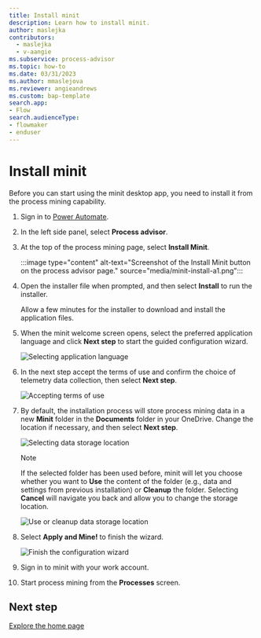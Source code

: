```yaml
---
title: Install minit
description: Learn how to install minit.
author: maslejka
contributors:
  - maslejka
  - v-aangie
ms.subservice: process-advisor
ms.topic: how-to
ms.date: 03/31/2023
ms.author: mmaslejova
ms.reviewer: angieandrews
ms.custom: bap-template
search.app:
- Flow
search.audienceType:
- flowmaker
- enduser
---
```


# Install minit

Before you can start using the minit desktop app, you need to install it from the process mining capability.

1. Sign in to [Power Automate](https://make.powerautomate.com).

1. In the left side panel, select **Process advisor**.

1. At the top of the process mining page, select **Install Minit**.

   :::image type="content" alt-text="Screenshot of the Install Minit button on the process advisor page." source="media/minit-install-a1.png":::

1. Open the installer file when prompted, and then select **Install** to run the installer.

   Allow a few minutes for the installer to download and install the application files.

1. When the minit welcome screen opens, select the preferred application language and click **Next step** to start the guided configuration wizard.

   ![Selecting application language](https://user-images.githubusercontent.com/38796638/225323801-2ad2fb68-dbdc-40a5-ab27-5e4aaa87160d.png)

1. In the next step accept the terms of use and confirm the choice of telemetry data collection, then select **Next step**.

   ![Accepting terms of use](https://user-images.githubusercontent.com/38796638/225324015-b250d378-cfa0-40e2-b253-921809d15a90.png)

1. By default, the installation process will store process mining data in a new **Minit** folder in the **Documents** folder in your OneDrive. Change the location if necessary, and then select **Next step**.

   ![Selecting data storage location](https://user-images.githubusercontent.com/38796638/225324736-a998ee4f-f2eb-4a5c-8b89-6fc1c5d49f79.png)

   > [!NOTE]
   >
   > If the selected folder has been used before, minit will let you choose whether you want to **Use** the content of the folder (e.g., data and settings from previous installation) or **Cleanup** the folder. Selecting **Cancel** will navigate you back and allow you to change the storage location.
   > 
   > ![Use or cleanup data storage location](https://user-images.githubusercontent.com/38796638/225324930-56237c13-a28c-4ded-9575-aed46edb67f7.png)

1. Select **Apply and Mine!** to finish the wizard.

   ![Finish the configuration wizard](https://user-images.githubusercontent.com/38796638/225324326-71dc5ad8-829c-41e3-a911-e01177a17160.png)


1. Sign in to minit with your work account.

1. Start process mining from the **Processes** screen.

## Next step

[Explore the home page](process-hub.md)
